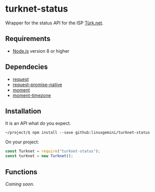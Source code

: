 # turknet-status

Wrapper for the status API for the ISP [Türk.net](https://turk.net/).

Requirements
-----------
* [Node.js](https://nodejs.org/) version 8 or higher

Dependecies
-----------

* [request](https://www.npmjs.com/package/request)
* [request-promise-native](https://www.npmjs.com/package/request-promise-native)
* [moment](https://www.npmjs.com/package/moment)
* [moment-timezone](https://www.npmjs.com/package/moment-timezone)

Installation
-----------
It is an API what do you expect.

    ~/project/$ npm install --save github:linuxgemini/turknet-status

On your project:

```js
const Turknet = require("turknet-status");
const turknet = new Turknet();
```

Functions
-----------

*Coming soon.*